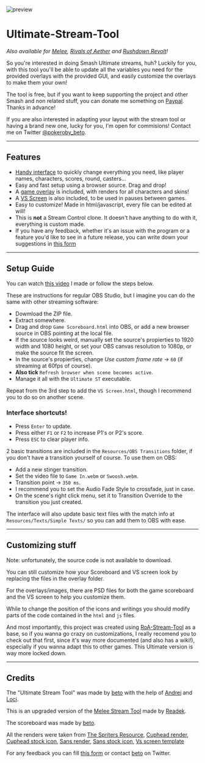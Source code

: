 ![preview](https://pbs.twimg.com/media/E4AD_ECVkAAaagR?format=jpg&name=medium)

# Ultimate-Stream-Tool
*Also available for [Melee](https://github.com/Readek/Melee-Stream-Tool), [Rivals of Aether](https://github.com/Readek/RoA-Stream-Tool) and [Rushdown Revolt](https://github.com/Readek/Rushdown-Revolt-Stream-Tool)!*

So you're interested in doing Smash Ultimate streams, huh? Luckily for you, with this tool you'll be able to update all the variables you need for the provided overlays with the provided GUI, and easily customize the overlays to make them your own! 

The tool is free, but if you want to keep supporting the project and other Smash and non related stuff, you can donate me something on [Paypal](https://www.paypal.me/robertofiore2712). Thanks in advance!

If you are also interested in adapting your layout with the stream tool or having a brand new one, lucky for you, I'm open for commisions! Contact me on Twitter [@pokeroby_beto](https://twitter.com/pokeroby_beto).

---

## Features
- [Handy interface](https://pbs.twimg.com/media/E4AECGHVoAI92yx?format=jpg&name=medium) to quickly change everything you need, like player names, characters, scores, round, casters...
- Easy and fast setup using a browser source. Drag and drop!
- A [game overlay](https://pbs.twimg.com/media/E4AEEPVUYAIc19i?format=jpg&name=large) is included, with renders for all characters and skins!
- A [VS Screen](https://pbs.twimg.com/media/E4AELv_VcAQTj5Q?format=jpg&name=large) is also included, to be used in pauses between games.
- Easy to customize! Made in html/javascript, every file can be edited at will!
- This is **not** a Stream Control clone. It doesn't have anything to do with it, everything is custom made.
- If you have any feedback, whether it's an issue with the program or a feature you'd like to see in a future release, you can write down your suggestions in [this form](https://forms.gle/2TLLcnd1nxtHohZs5)

---

## Setup Guide
You can watch [this video](https://www.youtube.com/watch?v=417QjymeOMk) I made or follow the steps below. 

These are instructions for regular OBS Studio, but I imagine you can do the same with other streaming software:
- Dowmload the ZIP file.
- Extract somewhere.
- Drag and drop `Game Scoreboard.html` into OBS, or add a new browser source in OBS pointing at the local file.
- If the source looks weird, manually set the source's propierties to 1920 width and 1080 height, or set your OBS canvas resolution to 1080p, or make the source fit the screen.
- In the source's propierties, change *Use custom frame rate* -> `60` (if streaming at 60fps of course).
- **Also tick** `Refresh browser when scene becomes active`.
- Manage it all with the `Ultimate ST` executable.

Repeat from the 3rd step to add the `VS Screen.html`, though I recommend you to do so on another scene.

### Interface shortcuts!
- Press `Enter` to update.
- Press either `F1` or `F2` to increase P1's or P2's score.
- Press `ESC` to clear player info.

2 basic transitions are included in the `Resources/OBS Transitions` folder, if you don't have a transition yourself of course. To use them on OBS:
- Add a new stinger transition.
- Set the video file to `Game In.webm` or `Swoosh.webm`.
- Transition point -> `350 ms`.
- I recommend you to set the Audio Fade Style to crossfade, just in case.
- On the scene's right click menu, set it to Transition Override to the transition you just created.

The interface will also update basic text files with the match info at `Resources/Texts/Simple Texts/` so you can add them to OBS with ease.


---

## Customizing stuff

Note: unfortunately, the source code is not available to download. 

You can still customize how your Scoreboard and VS screen look by replacing the files in the overlay folder.

For the overlays/images, there are PSD files for both the game scoreboard and the VS screen to help you customize them.

While to change the position of the icons and writings you should modify parts of the code contained in the `html` and `js` files.

And most importantly, this project was created using [RoA-Stream-Tool](https://github.com/Readek/RoA-Stream-Tool) as a base, so if you wanna go crazy on customizations, I really recomend you to check out that first, since it's way more documented (and also has a wiki!), especially if you wanna adapt this to other games. This Ultimate version is way more locked down.

---

## Credits

The "Ultimate Stream Tool" was made by [beto](https://twitter.com/pokeroby_beto) with the help of [Andrei](https://twitter.com/dpandreww) and [Loci](https://twitter.com/Loci_AF). 

This is an upgraded version of the [Melee Stream Tool](https://github.com/Readek/Melee-Stream-Tool) made by [Readek](https://twitter.com/Readeku).

The scoreboard was made by [beto](https://twitter.com/pokeroby_beto). 

All the renders were taken from [The Spriters Resource](https://www.spriters-resource.com/nintendo_switch/supersmashbrosultimate/), [Cuphead render](https://www.deviantart.com/unbecomingname/art/Cuphead-Smash-Ultimate-Fan-Render-828617953), [Cuphead stock icon](https://twitter.com/altermentality/status/1009894947762233344), [Sans render](https://www.deviantart.com/unbecomingname/art/Sans-Smash-Ultimate-Fan-Render-812380081), [Sans stock icon](https://smashboards.com/members/haunterspencer.403470/), [Vs screen template](https://www.deviantart.com/lkgamingart/art/SSBU-VS-Splash-Screen-Template-2P-796548756)

For any feedback you can fill [this form](https://forms.gle/2TLLcnd1nxtHohZs5) or contact [beto](https://twitter.com/pokeroby_beto) on Twitter.
